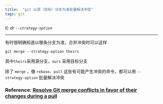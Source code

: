 ```yaml
---
title:  "git 以源（目标）分支为准批量解决冲突"
tags: git
---
```


*tl; dr `--strategy-option`*

---

有时很明确知道以哪条分支为准，合并冲突时可以这样

`git merge --strategy-option theirs`

其中`theirs`采用源分支，`ours` 采用目标分支

除了 `merge` ，像 `rebase`、`pull` 这些有可能产生冲突的命令，都可以用 `--strategy-option` 批量解决冲突

### Reference: [Resolve Git merge conflicts in favor of their changes during a pull](https://stackoverflow.com/questions/10697463/resolve-git-merge-conflicts-in-favor-of-their-changes-during-a-pull)

